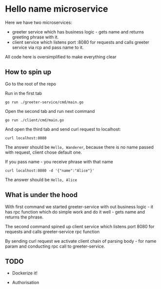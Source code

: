 # Hello name microservice
Here we have two microservices:
- greeter service which has business logic - gets name and returns greeting phrase with it.
- client service which listens port :8080 for requests and calls greeter service via rcp and pass name to it.

All code here is oversimplified to make everything clear

## How to spin up

Go to the root of the repo

Run in the first tab

```go run ./greeter-service/cmd/main.go```

Open the second tab and run next command

```go run ./client/cmd/main.go```

And open the third tab and send curl request to localhost:

```curl localhost:8080```

The answer should be `Hello, Wanderer`, because there is no name passed with request, client chose default one.

If you pass name - you receive phrase with that name

```curl localhost:8080 -d '{"name":"Alice"}'```

The answer should be `Hello, Alice`

## What is under the hood

With first command we started greeter-service with out business logic - it has rpc function which do simple work and do it well - gets name and returns the phrase.

The second command spined up client service which listens port 8080 for requests and calls greeter-service rpc function

By sending curl request we activate client chain of parsing body - for name param and conducting rpc call to greeter-service.

## TODO

- Dockerize it!

- Authorisation




